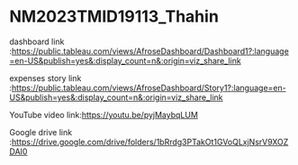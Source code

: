 # NM2023TMID19113_Thahin


dashboard link :https://public.tableau.com/views/AfroseDashboard/Dashboard1?:language=en-US&publish=yes&:display_count=n&:origin=viz_share_link

expenses story link :https://public.tableau.com/views/AfroseDashboard/Story1?:language=en-US&publish=yes&:display_count=n&:origin=viz_share_link

YouTube video link:https://youtu.be/pyjMaybqLUM

Google drive link :https://drive.google.com/drive/folders/1bRrdg3PTakOt1GVoQLxjNsrV9XOZDAI0
